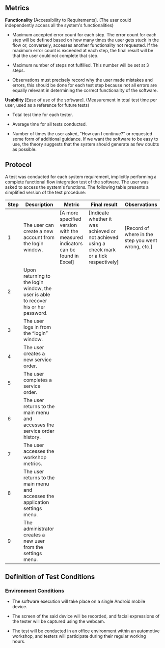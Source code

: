 ## Metrics

**Functionality** [Accessibility  to  Requirements]. (The  user  could  independently  access  all  the  system's  functionalities)

-   Maximum  accepted error count  for  each step. The error count  for  each step will be defined  based  on  how  many times the  user  gets  stuck in the  flow  or, conversely, accesses  another  functionality  not  requested. If  the  maximum error count  is  exceeded at each step, the final result  will be that  the  user  could  not complete that step.
    
-   Maximum  number  of  steps  not  fulfilled. This  number  will be set at 3 steps.
    
-   Observations  must  precisely  record  why  the  user  made  mistakes and errors,  this  should be done for  each test step because  not  all  errors are equally  relevant in determining  the  correct  functionality  of  the software.
    

**Usability** [Ease  of use of  the software]. (Measurement in total test time per user, used as a reference  for future tests)

-   Total test time for  each  tester.
    
-   Average time for  all  tests  conducted.
    
-   Number  of times the  user  asked, "How can I continue?" or  requested  some  form  of  additional  guidance.  If  we  want  the software to be easy  to use, the  theory  suggests  that  the  system  should  generate as few  doubts as possible.
    

## Protocol

A test was  conducted  for  each  system  requirement, implicitly  performing a complete functional  flow  integration test of  the software. The  user  was  asked  to  access  the  system's  functions. The  following table presents a simplified  version  of  the test procedure:

| Step | Description | Metric | Final result | Observations |
|--|--|--|--|--|
| 1 | The user can create a new account from the login window. | [A more specified  version  with  the  measured  indicators can be found in Excel] | [Indicate  whether  it  was  achieved  or  not  achieved  using a check  mark  or a tick  respectively] | [Record  of  where in the step you  went  wrong, etc.] |
| 2 | Upon returning to the login window, the user is able to recover his or her password. |  |  |  |
| 3 | The  user logs in from  the “login” window. |  |  |  |
| 4 | The  user  creates a new service  order. |  |  |  |
| 5 | The  user completes a service  order. |  |  |  |
| 6 | The  user  returns  to  the  main  menu and accesses  the  service  order  history. |  |  |  |
| 7 | The  user  accesses  the workshop metrics. |  |  |  |
| 8 | The  user  returns  to  the  main  menu and accesses  the  application  settings  menu. |  |  |  |
| 9 | The  administrator  creates a new user  from  the  settings  menu. |  |  |  |


## Definition  of Test Conditions

### Environment  Conditions

-   The software execution  will  take place on a single Android mobile  device.
    
-   The  screen  of  the  said  device  will be recorded, and facial expressions  of  the  tester  will be captured  using  the webcam.
    
-   The test will be conducted in an office environment  within  an automotive workshop, and testers  will  participate  during  their regular working  hours.


